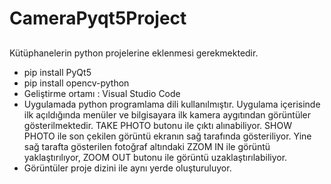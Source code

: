 # CameraPyqt5Project
## 
Kütüphanelerin python projelerine eklenmesi gerekmektedir.
- pip install PyQt5
- pip install opencv-python
- Geliştirme ortamı : Visual Studio Code
- Uygulamada python programlama dili kullanılmıştır. Uygulama içerisinde ilk açıldığında menüler ve bilgisayara ilk kamera aygıtından görüntüler gösterilmektedir. TAKE PHOTO butonu ile çıktı alınabiliyor. SHOW PHOTO ile son çekilen görüntü ekranın sağ tarafında gösteriliyor. Yine sağ tarafta gösterilen fotoğraf altındaki ZZOM IN ile görüntü yaklaştırılıyor, ZOOM OUT butonu ile görüntü uzaklaştırılabiliyor.
- Görüntüler proje dizini ile aynı yerde oluşturuluyor.
